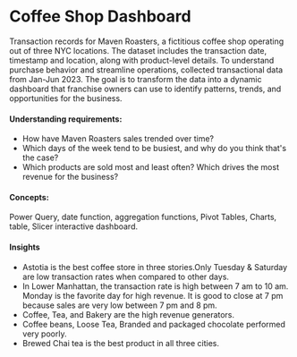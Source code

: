 # Coffee Shop Dashboard
Transaction records for Maven Roasters, a fictitious coffee shop operating out of three NYC locations. The dataset includes the transaction date, timestamp and location, along with product-level details.
To understand purchase behavior and streamline operations, collected transactional data from Jan-Jun 2023. The goal is to transform the data into a dynamic dashboard that franchise owners can use to identify patterns, trends, and opportunities for the business.

#### Understanding requirements:
* How have Maven Roasters sales trended over time?
* Which days of the week tend to be busiest, and why do you think that's the case?
* Which products are sold most and least often? Which drives the most revenue for the business?

#### Concepts:
Power Query, date function, aggregation functions, Pivot Tables, Charts, table, Slicer interactive dashboard.

#### Insights
* Astotia is the best coffee store in three stories.Only Tuesday & Saturday are low transaction rates when compared to other days.
* In Lower Manhattan, the transaction rate is high between 7 am to 10 am. Monday is the favorite day for high revenue. It is good to close at 7 pm because sales are very low between 7 pm and 8 pm.
* Coffee, Tea, and Bakery are the high revenue generators.
* Coffee beans, Loose Tea, Branded and packaged chocolate performed very poorly.
* Brewed Chai tea is the best product in all three cities.


